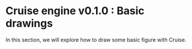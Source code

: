 # Cruise engine v0.1.0 : Basic drawings

In this section, we will explore how to draw some basic figure with Cruise.